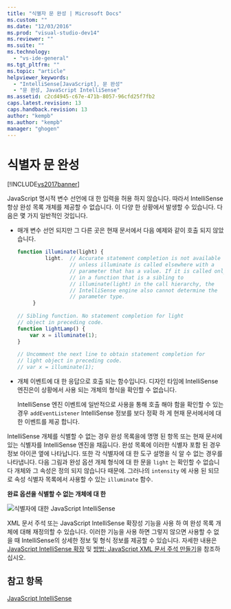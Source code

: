 ```yaml
---
title: "식별자 문 완성 | Microsoft Docs"
ms.custom: ""
ms.date: "12/03/2016"
ms.prod: "visual-studio-dev14"
ms.reviewer: ""
ms.suite: ""
ms.technology: 
  - "vs-ide-general"
ms.tgt_pltfrm: ""
ms.topic: "article"
helpviewer_keywords: 
  - "IntelliSense[JavaScript], 문 완성"
  - "문 완성, JavaScript IntelliSense"
ms.assetid: c2cd4945-c67e-471b-8057-96cfd25f7fb2
caps.latest.revision: 13
caps.handback.revision: 13
author: "kempb"
ms.author: "kempb"
manager: "ghogen"
---
```

# 식별자 문 완성
[!INCLUDE[vs2017banner](../code-quality/includes/vs2017banner.md)]

JavaScript 명시적 변수 선언에 대 한 입력을 허용 하지 않습니다.  따라서 IntelliSense 항상 완성 목록 개체를 제공할 수 없습니다.  이 다양 한 상황에서 발생할 수 있습니다.  다음은 몇 가지 일반적인 것입니다.  
  
-   매개 변수 선언 되지만 그 다른 곳은 현재 문서에서 다음 예제와 같이 호출 되지 않았습니다.  
  
    ```javascript  
    function illuminate(light) {  
             light.  // Accurate statement completion is not available   
                     // unless illuminate is called elsewhere with a   
                     // parameter that has a value. If it is called only  
                     // in a function that is a sibling to   
                     // illuminate(light) in the call hierarchy, the   
                     // IntelliSense engine also cannot determine the   
                     // parameter type.  
         }  
  
    // Sibling function. No statement completion for light   
    // object in preceding code.  
    function lightLamp() {  
        var x = illuminate(1);  
    }  
  
    // Uncomment the next line to obtain statement completion for  
    // light object in preceding code.  
    // var x = illuminate(1);  
    ```  
  
-   개체 이벤트에 대 한 응답으로 호출 되는 함수입니다.  디자인 타임에 IntelliSense 엔진은이 상황에서 사용 되는 개체의 형식을 확인할 수 없습니다.  
  
     IntelliSense 엔진 이벤트에 일반적으로 사용을 통해 호출 해야 함을 확인할 수 있는 경우 `addEventListener` IntelliSense 정보를 보다 정확 하 게 현재 문서에서에 대 한 이벤트를 제공 합니다.  
  
 IntelliSense 개체를 식별할 수 없는 경우 완성 목록을에 명명 된 항목 또는 현재 문서에 있는 식별자를 IntelliSense 엔진을 채웁니다.  완성 목록에 이러한 식별자 포함 된 경우 정보 아이콘 옆에 나타납니다.  또한 각 식별자에 대 한 도구 설명을 식 알 수 없는 경우를 나타냅니다.  다음 그림과 완성 옵션 개체 형식에 대 한 문을 `light` 는 확인할 수 없습니다 개체와 그 속성은 정의 되지 않습니다 때문에.  그러나의 `intensity` 에 사용 된 되므로 속성 식별자 목록에서 사용할 수 있는 `illuminate` 함수.  
  
 **완료 옵션을 식별할 수 없는 개체에 대 한**  
  
 ![식별자에 대한 JavaScript IntelliSense](~/ide/media/js_intellisense_identifiers.png "js\_intellisense\_identifiers")  
  
 XML 문서 주석 또는 JavaScript IntelliSense 확장성 기능을 사용 하 여 완성 목록 개체에 대해 재정의할 수 있습니다.  이러한 기능을 사용 하면 그렇지 않으면 사용할 수 없을 때 IntelliSense의 상세한 정보 및 형식 정보를 제공할 수 있습니다.  자세한 내용은 [JavaScript IntelliSense 확장](../ide/extending-javascript-intellisense.md) 및 [방법: JavaScript XML 문서 주석 만들기](../ide/create-xml-documentation-comments-for-javascript-intellisense.md)을 참조하십시오.  
  
## 참고 항목  
 [JavaScript IntelliSense](../ide/javascript-intellisense.md)